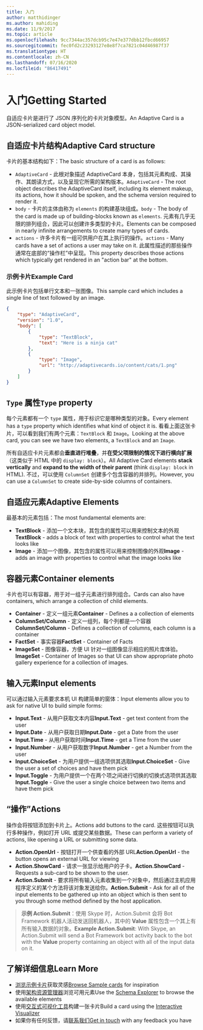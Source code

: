 ```yaml
---
title: 入门
author: matthidinger
ms.author: mahiding
ms.date: 11/9/2017
ms.topic: article
ms.openlocfilehash: 9cc7344ac357dcb95c7e47e377dbb12fbcd66957
ms.sourcegitcommit: fec0fd2c23293127e8e8f7ca7821c04d46987f37
ms.translationtype: HT
ms.contentlocale: zh-CN
ms.lasthandoff: 07/16/2020
ms.locfileid: "86417491"
---
```

# <a name="getting-started"></a><span data-ttu-id="033be-102">入门</span><span class="sxs-lookup"><span data-stu-id="033be-102">Getting Started</span></span> 

<span data-ttu-id="033be-103">自适应卡片是进行了 JSON 序列化的卡片对象模型。</span><span class="sxs-lookup"><span data-stu-id="033be-103">An Adaptive Card is a JSON-serialized card object model.</span></span>

## <a name="adaptive-card-structure"></a><span data-ttu-id="033be-104">自适应卡片结构</span><span class="sxs-lookup"><span data-stu-id="033be-104">Adaptive Card structure</span></span>

<span data-ttu-id="033be-105">卡片的基本结构如下：</span><span class="sxs-lookup"><span data-stu-id="033be-105">The basic structure of a card is as follows:</span></span>

* <span data-ttu-id="033be-106">`AdaptiveCard` - 此根对象描述 AdaptiveCard 本身，包括其元素构成、其操作、其朗读方式，以及呈现它所需的架构版本。</span><span class="sxs-lookup"><span data-stu-id="033be-106">`AdaptiveCard` - The root object describes the AdaptiveCard itself, including its element makeup, its actions, how it should be spoken, and the schema version required to render it.</span></span>
* <span data-ttu-id="033be-107">`body` - 卡片的主体由称为 `elements` 的构建基块组成。</span><span class="sxs-lookup"><span data-stu-id="033be-107">`body` - The body of the card is made up of building-blocks known as `elements`.</span></span> <span data-ttu-id="033be-108">元素有几乎无限的排列组合，因此可以创建许多类型的卡片。</span><span class="sxs-lookup"><span data-stu-id="033be-108">Elements can be composed in nearly infinite arrangements to create many types of cards.</span></span> 
* <span data-ttu-id="033be-109">`actions` - 许多卡片有一组可供用户在其上执行的操作。</span><span class="sxs-lookup"><span data-stu-id="033be-109">`actions` - Many cards have a set of actions a user may take on it.</span></span> <span data-ttu-id="033be-110">此属性描述的那些操作通常在底部的“操作栏”中呈现。</span><span class="sxs-lookup"><span data-stu-id="033be-110">This property describes those actions which typically get rendered in an "action bar" at the bottom.</span></span>

### <a name="example-card"></a><span data-ttu-id="033be-111">示例卡片</span><span class="sxs-lookup"><span data-stu-id="033be-111">Example Card</span></span>

<span data-ttu-id="033be-112">此示例卡片包括单行文本和一张图像。</span><span class="sxs-lookup"><span data-stu-id="033be-112">This sample card which includes a single line of text followed by an image.</span></span>

```json
{
    "type": "AdaptiveCard",
    "version": "1.0",
    "body": [
        {
            "type": "TextBlock",
            "text": "Here is a ninja cat"
        },
        {
            "type": "Image",
            "url": "http://adaptivecards.io/content/cats/1.png"
        }
    ]
}
```

## <a name="type-property"></a><span data-ttu-id="033be-113">`Type` 属性</span><span class="sxs-lookup"><span data-stu-id="033be-113">`Type` property</span></span>

<span data-ttu-id="033be-114">每个元素都有一个 `type` 属性，用于标识它是哪种类型的对象。</span><span class="sxs-lookup"><span data-stu-id="033be-114">Every element has a `type` property which identifies what kind of object it is.</span></span> <span data-ttu-id="033be-115">看看上面这张卡片，可以看到我们有两个元素：`TextBlock` 和 `Image`。</span><span class="sxs-lookup"><span data-stu-id="033be-115">Looking at the above card, you can see we have two elements, a `TextBlock` and an `Image`.</span></span>

<span data-ttu-id="033be-116">所有自适应卡片元素都会**垂直进行堆叠**，并**在受父项限制的情况下进行横向扩展**（这类似于 HTML 中的 `display: block`）。</span><span class="sxs-lookup"><span data-stu-id="033be-116">All Adaptive Card elements **stack vertically** and **expand to the width of their parent** (think `display: block` in HTML).</span></span> <span data-ttu-id="033be-117">不过，可以使用 `ColumnSet` 创建多个包含容器的并排列。</span><span class="sxs-lookup"><span data-stu-id="033be-117">However, you can use a `ColumnSet` to create side-by-side columns of containers.</span></span>

## <a name="adaptive-elements"></a><span data-ttu-id="033be-118">自适应元素</span><span class="sxs-lookup"><span data-stu-id="033be-118">Adaptive Elements</span></span>

<span data-ttu-id="033be-119">最基本的元素包括：</span><span class="sxs-lookup"><span data-stu-id="033be-119">The most fundamental elements are:</span></span>

* <span data-ttu-id="033be-120">**TextBlock** - 添加一个文本块，其包含的属性可以用来控制文本的外观</span><span class="sxs-lookup"><span data-stu-id="033be-120">**TextBlock** - adds a block of text with properties to control what the text looks like</span></span>
* <span data-ttu-id="033be-121">**Image** - 添加一个图像，其包含的属性可以用来控制图像的外观</span><span class="sxs-lookup"><span data-stu-id="033be-121">**Image** - adds an image with properties to control what the image looks like</span></span>

## <a name="container-elements"></a><span data-ttu-id="033be-122">容器元素</span><span class="sxs-lookup"><span data-stu-id="033be-122">Container elements</span></span>

<span data-ttu-id="033be-123">卡片也可以有容器，用于对一组子元素进行排列组合。</span><span class="sxs-lookup"><span data-stu-id="033be-123">Cards can also have containers, which arrange a collection of child elements.</span></span>

* <span data-ttu-id="033be-124">**Container** - 定义一组元素</span><span class="sxs-lookup"><span data-stu-id="033be-124">**Container** - Defines a a collection of elements</span></span>
* <span data-ttu-id="033be-125">**ColumnSet/Column** - 定义一组列，每个列都是一个容器</span><span class="sxs-lookup"><span data-stu-id="033be-125">**ColumnSet/Column** - Defines a collection of columns, each column is a container</span></span>
* <span data-ttu-id="033be-126">**FactSet** - 事实容器</span><span class="sxs-lookup"><span data-stu-id="033be-126">**FactSet** - Container of Facts</span></span>
* <span data-ttu-id="033be-127">**ImageSet** - 图像容器，方便 UI 针对一组图像显示相应的照片库体验。</span><span class="sxs-lookup"><span data-stu-id="033be-127">**ImageSet** - Container of Images so that UI can show appropriate photo gallery experience for a collection of images.</span></span>

## <a name="input-elements"></a><span data-ttu-id="033be-128">输入元素</span><span class="sxs-lookup"><span data-stu-id="033be-128">Input elements</span></span>

<span data-ttu-id="033be-129">可以通过输入元素要求本机 UI 构建简单的窗体：</span><span class="sxs-lookup"><span data-stu-id="033be-129">Input elements allow you to ask for native UI to build simple forms:</span></span>

* <span data-ttu-id="033be-130">**Input.Text** - 从用户获取文本内容</span><span class="sxs-lookup"><span data-stu-id="033be-130">**Input.Text** - get text content from the user</span></span>
* <span data-ttu-id="033be-131">**Input.Date** - 从用户获取日期</span><span class="sxs-lookup"><span data-stu-id="033be-131">**Input.Date** - get a Date from the user</span></span>
* <span data-ttu-id="033be-132">**Input.Time** - 从用户获取时间</span><span class="sxs-lookup"><span data-stu-id="033be-132">**Input.Time** - get a Time from the user</span></span>
* <span data-ttu-id="033be-133">**Input.Number** - 从用户获取数字</span><span class="sxs-lookup"><span data-stu-id="033be-133">**Input.Number** - get a Number from the user</span></span>
* <span data-ttu-id="033be-134">**Input.ChoiceSet** - 为用户提供一组选项供其选取</span><span class="sxs-lookup"><span data-stu-id="033be-134">**Input.ChoiceSet** - Give the user a set of choices and have them pick</span></span>
* <span data-ttu-id="033be-135">**Input.Toggle** - 为用户提供一个在两个项之间进行切换的切换式选项供其选取</span><span class="sxs-lookup"><span data-stu-id="033be-135">**Input.Toggle** - Give the user a single choice between two items and have them pick</span></span>

## <a name="actions"></a><span data-ttu-id="033be-136">“操作”</span><span class="sxs-lookup"><span data-stu-id="033be-136">Actions</span></span>

<span data-ttu-id="033be-137">操作会将按钮添加到卡片上。</span><span class="sxs-lookup"><span data-stu-id="033be-137">Actions add buttons to the card.</span></span> <span data-ttu-id="033be-138">这些按钮可以执行多种操作，例如打开 URL 或提交某些数据。</span><span class="sxs-lookup"><span data-stu-id="033be-138">These can perform a variety of actions, like opening a URL or submitting some data.</span></span>

* <span data-ttu-id="033be-139">**Action.OpenUrl** - 按钮打开一个供查看的外部 URL</span><span class="sxs-lookup"><span data-stu-id="033be-139">**Action.OpenUrl** - the button opens an external URL for viewing</span></span>
* <span data-ttu-id="033be-140">**Action.ShowCard** - 请求一张显示给用户的子卡。</span><span class="sxs-lookup"><span data-stu-id="033be-140">**Action.ShowCard** - Requests a sub-card to be shown to the user.</span></span>
* <span data-ttu-id="033be-141">**Action.Submit** - 要求将所有输入元素收集到一个对象中，然后通过主机应用程序定义的某个方法将该对象发送给你。</span><span class="sxs-lookup"><span data-stu-id="033be-141">**Action.Submit** - Ask for all of the input elements to be gathered up into an object which is then sent to you through some method defined by the host application.</span></span>

> <span data-ttu-id="033be-142">**示例 Action.Submit**：使用 Skype 时，Action.Submit 会将 Bot Framework 机器人活动发送回机器人，其中的 **Value** 属性包含一个其上有所有输入数据的对象。</span><span class="sxs-lookup"><span data-stu-id="033be-142">**Example Action.Submit**: With Skype, an Action.Submit will send a Bot Framework bot activity back to the bot with the **Value** property containing an object with all of the input data on it.</span></span>

## <a name="learn-more"></a><span data-ttu-id="033be-143">了解详细信息</span><span class="sxs-lookup"><span data-stu-id="033be-143">Learn More</span></span>

* <span data-ttu-id="033be-144">[浏览示例卡片](https://adaptivecards.io/samples/)获取灵感</span><span class="sxs-lookup"><span data-stu-id="033be-144">[Browse Sample cards](https://adaptivecards.io/samples/) for inspiration</span></span>
* <span data-ttu-id="033be-145">使用[架构资源管理器](https://adaptivecards.io/explorer)浏览可用元素</span><span class="sxs-lookup"><span data-stu-id="033be-145">Use the [Schema Explorer](https://adaptivecards.io/explorer) to browse the available elements</span></span>
* <span data-ttu-id="033be-146">使用[交互式可视化工具](https://adaptivecards.io/visualizer/)构建一张卡片</span><span class="sxs-lookup"><span data-stu-id="033be-146">Build a card using the [Interactive Visualizer](https://adaptivecards.io/visualizer/)</span></span>
* <span data-ttu-id="033be-147">如果你有任何反馈，请[联系我们](https://adaptivecards.io/connect)</span><span class="sxs-lookup"><span data-stu-id="033be-147">[Get in touch](https://adaptivecards.io/connect) with any feedback you have</span></span>
